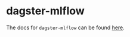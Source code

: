 # dagster-mlflow

The docs for `dagster-mlflow` can be found
[here](https://docs.dagster.io/api/python-api/libraries/dagster-mlflow).
